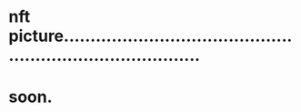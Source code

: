 # nft picture...............................................................................
# soon.
